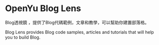 # OpenYu Blog Lens

Blog透視鏡 ，提供了Blog代碼範例，文章和教學，可以幫助你建置部落格。 

Blog Lens provides Blog code samples, articles and tutorials that will help you to build Blog.
